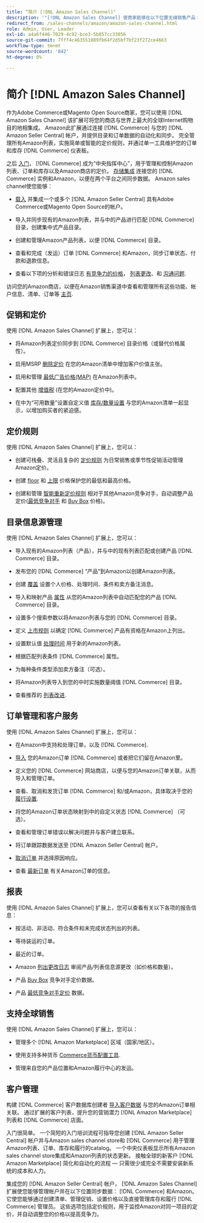 ```yaml
---
title: “简介 [!DNL Amazon Sales Channel]"
description: '"[!DNL Amazon Sales Channel] 使商家能够在以下位置无缝销售产品： [!DNL Amazon Marketplace]“'
redirect_from: /sales-channels/amazon/amazon-sales-channel.html
role: Admin, User, Leader
exl-id: a4a6f446-7029-4c92-bce3-5b857cc33056
source-git-commit: 7fff4c463551089fb64f2d5bf7bf23f272ce4663
workflow-type: tm+mt
source-wordcount: '842'
ht-degree: 0%

---
```


# 简介 [!DNL Amazon Sales Channel]

作为Adobe Commerce或Magento Open Source商家，您可以使用 [!DNL Amazon Sales Channel] 该扩展可将您的商店与世界上最大的全球Internet购物目的地相集成。 Amazon此扩展通过连接 [!DNL Commerce] 与您的 [!DNL Amazon Seller Central] 帐户，并提供目录和订单数据的自动化和同步。 完全管理所有Amazon列表，实施简单或智能的定价规则，并通过单一工具维护您的订单和库存 [!DNL Commerce] 仪表板。

之后 [入门](./amazon-onboarding-home.md)， [!DNL Commerce] 成为“中央指挥中心”，用于管理和控制Amazon列表、订单和库存以及Amazon商店的定价。 [存储集成](./store-integration.md) 连接您的 [!DNL Commerce] 实例和Amazon，以便在两个平台之间同步数据。 Amazon sales channel使您能够：

- [载入](./amazon-onboarding-home.md) 并集成一个或多个 [!DNL Amazon Seller Central] 具有Adobe Commerce或Magento Open Source的帐户。

- 导入并同步现有的Amazon列表，并与中的产品进行匹配 [!DNL Commerce] 目录，创建集中式产品目录。

- 创建和管理Amazon产品列表，以便 [!DNL Commerce] 目录。

- 查看和完成（发运）订单 [!DNL Commerce] 和Amazon，同步订单状态、付款和退款信息。

- 查看以下项的分析和错误日志 [有竞争力的价格](./competitive-price-analysis.md)， [列表更改](./listing-changes-log.md)、和 [沟通问题](./communication-errors-log.md).

访问您的Amazon商店，以便在Amazon销售渠道中查看和管理所有这些功能、帐户信息、清单、订单等 [主页](./amazon-sales-channel-home.md).

## 促销和定价

使用 [!DNL Amazon Sales Channel] 扩展上，您可以：

- 将Amazon列表定价同步到 [!DNL Commerce] 目录价格（或替代价格属性）。

- 启用MSRP [删除定价](./listing-price.md#configure-listing-price-settings) 在您的Amazon清单中增加客户价值主张。

- 启用和管理 [最低广告价格(MAP)](./listing-price.md#configure-listing-price-settings) 在Amazon列表中。

- 配置其他 [增值税](./listing-price.md#configure-listing-price-settings) (在您的Amazon定价中)。

- 在中为“可用数量”设置自定义值 [库存/数量设置](./stock-quantity.md#configure-stock--quantity-settings) 与您的Amazon清单一起显示，以增加购买者的紧迫感。

## 定价规则

使用 [!DNL Amazon Sales Channel] 扩展上，您可以：

- 创建可栈叠、灵活且复杂的 [定价规则](./pricing-products.md) 为日常销售或季节性促销活动管理Amazon定价。

- 创建 [floor](./floor-price.md) 和 [上限](./optional-ceiling-price.md) 价格保护您的最低和最高价格。

- 创建和管理 [智能重新定价规则](./intelligent-repricing-rules.md) 相对于其他Amazon竞争对手，自动调整产品定价([最低竞争对手](./lowest-competitor-pricing.md) 和 [Buy Box](./buy-box-competitor-pricing.md) 价格)。

## 目录信息源管理

使用 [!DNL Amazon Sales Channel] 扩展上，您可以：

- 导入现有的Amazon列表（产品），并与中的现有列表匹配或创建产品 [!DNL Commerce] 目录。

- 发布您的 [!DNL Commerce] “产品”到Amazon以创建Amazon列表。

- 创建 [覆盖](./creating-editing-overrides.md) 设置个人价格、处理时间、条件和卖方备注消息。

- 导入和映射产品 [属性](./attributes-view.md) 从您的Amazon列表中自动匹配您的产品 [!DNL Commerce] 目录。

- 设置多个搜索参数以将Amazon列表与您的 [!DNL Commerce] 目录。

- 定义 [上市规则](./listing-rules.md) 以确定 [!DNL Commerce] 产品有资格在Amazon上列出。

- 设置默认值 [处理时间](./product-listing-actions.md) 用于新的Amazon列表。

- 根据匹配列表条件 [!DNL Commerce] 属性。

- 为每种条件类型添加卖方备注（可选）。

- 将Amazon列表导入到您的中时实施数量阈值 [!DNL Commerce] 目录。

- 查看推荐的 [列表改进](./listing-improvements.md).

## 订单管理和客户服务

使用 [!DNL Amazon Sales Channel] 扩展上，您可以：

- 在Amazon中支持和处理订单，以及 [!DNL Commerce].

- [导入](./order-settings.md#configure-order-settings) 您的Amazon订单 [!DNL Commerce] 或者把它们留在Amazon里。

- 定义您的 [!DNL Commerce] 网站商店，以便与您的Amazon订单关联，从而导入和管理订单。

- 查看、取消和发货订单 [!DNL Commerce] 和/或Amazon，具体取决于您的 [履行设置](./fulfilled-by.md).

- 将您的Amazon订单状态映射到中的自定义状态 [!DNL Commerce] （可选）。

- 查看和管理订单错误以解决问题并与客户建立联系。

- 将订单跟踪数据发送至 [!DNL Amazon Seller Central] 帐户。

- [取消订单](./cancel-unshipped-order.md) 并选择原因响应。

- 查看 [最新订单](./amazon-store-dashboard.md) 有关Amazon订单的信息。

## 报表

使用 [!DNL Amazon Sales Channel] 扩展上，您可以查看有关以下各项的报告信息：

- 按活动、非活动、符合条件和未完成状态列出的列表。

- 等待装运的订单。

- 最近的订单。

- Amazon [列出更改日志](./listing-changes-log.md) 审阅产品/列表信息源更改（如价格和数量）。

- 产品 [Buy Box](./buy-box-competitor-pricing.md) 竞争对手定价数据。

- 产品 [最低竞争对手定价](./lowest-competitor-pricing.md) 数据。

## 支持全球销售

使用 [!DNL Amazon Sales Channel] 扩展上，您可以：

- 管理多个 [!DNL Amazon Marketplace] 区域（国家/地区）。

- 使用支持多种货币 [Commerce货币配置工具](https://experienceleague.adobe.com/docs/commerce-admin/stores-sales/site-store/currency/currency-configuration.html).

- 管理来自您的产品位置和Amazon履行中心的发运。

## 客户管理

构建 [!DNL Commerce] 客户数据库创建者 [导入客户数据](./order-settings.md#configure-order-settings) 与您的Amazon订单相关联。 通过扩展的客户列表，提升您的营销潜力 [!DNL Amazon Marketplace] 列表和 [!DNL Commerce] 店面。


入门很简单。 一个简短的入门培训流程可指导您创建 [!DNL Amazon Seller Central] 帐户并与Amazon sales channel store和 [!DNL Commerce] 用于管理Amazon列表、订单、库存和履行的catalog。 一个中央仪表板显示所有Amazon sales channel store集成和Amazon列表的状态更新。 接触全球的新客户 [!DNL Amazon Marketplace] 简化和自动化的流程 — 只需很少或完全不需要安装新系统的成本和人力。

集成您的 [!DNL Amazon Seller Central] 帐户， [!DNL Amazon Sales Channel] 扩展使您能够管理帐户并在以下位置同步数据： [!DNL Commerce] 和Amazon。 它使您能够通过创建清单、管理促销、设置价格以及直接管理库存和履行 [!DNL Commerce] 管理员。 这些选项包括定价规则，用于监控Amazon对同一项目的定价，并自动调整您的价格以提高竞争力。

